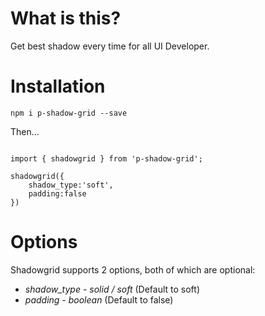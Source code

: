 # What is this?

Get best shadow every time for all UI Developer.

# Installation

`npm i p-shadow-grid --save`

Then...

```

import { shadowgrid } from 'p-shadow-grid';

shadowgrid({
    shadow_type:'soft',
    padding:false
})

```

# Options

Shadowgrid supports 2 options, both of which are optional:

* *shadow_type* - _solid / soft_ (Default to soft)
* *padding* - _boolean_ (Default to false)